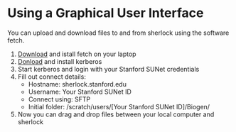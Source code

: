 # Using a Graphical User Interface

You can upload and download files to and from sherlock using the software fetch.

1. [Download](https://uit.stanford.edu/service/ess/mac/docs/fetch) and istall fetch on your laptop
2. [Donload](https://uit.stanford.edu/software/kerberos) and install kerberos
3. Start kerberos and login with your Stanford SUNet credentials
4. Fill out connect details:
   * Hostname: sherlock.stanford.edu
   * Username: Your Stanford SUNet ID
   * Connect using: SFTP
   * Initial folder: /scratch/users/[Your Stanford SUNet ID]/Biogen/
5. Now you can drag and drop files between your local computer and sherlock

